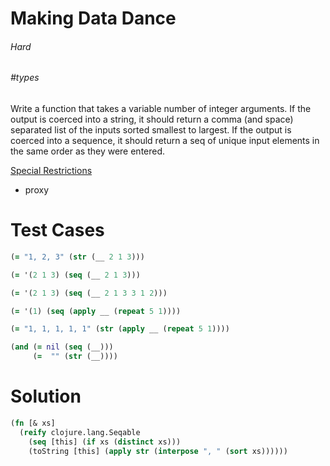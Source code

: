 # Making Data Dance

###### Hard
###### #types

Write a function that takes a variable number of integer arguments. If the output is coerced into a string, it should return a comma (and space) separated list of the inputs sorted smallest to largest. If the output is coerced into a sequence, it should return a seq of unique input elements in the same order as they were entered.  

<u>Special Restrictions</u>  
- proxy

# Test Cases
```clojure
(= "1, 2, 3" (str (__ 2 1 3)))
```
```clojure
(= '(2 1 3) (seq (__ 2 1 3)))
```
```clojure
(= '(2 1 3) (seq (__ 2 1 3 3 1 2)))
```
```clojure
(= '(1) (seq (apply __ (repeat 5 1))))
```
```clojure
(= "1, 1, 1, 1, 1" (str (apply __ (repeat 5 1))))
```
```clojure
(and (= nil (seq (__)))
     (=  "" (str (__))))
```

# Solution
```clojure
(fn [& xs]
  (reify clojure.lang.Seqable
    (seq [this] (if xs (distinct xs)))
    (toString [this] (apply str (interpose ", " (sort xs))))))
```
